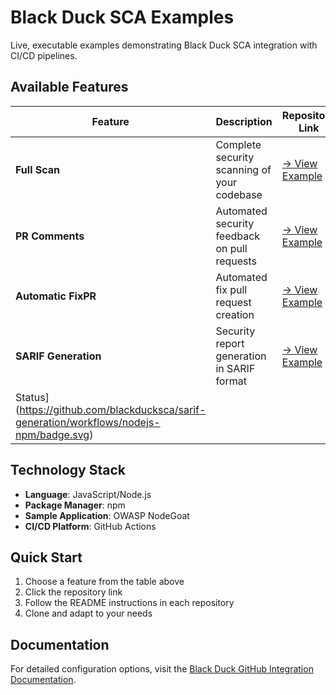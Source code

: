 # Black Duck SCA Examples                                                                                                                                                                                                                 
                                                                                                                                                                                                                                          
Live, executable examples demonstrating Black Duck SCA integration with CI/CD pipelines.                                                                                                                                                  
                                                                                                                                                                                                                                          
## Available Features                                                                                                                                                                                                                     
                                                                                                                                                                                                                                          
| Feature | Description | Repository Link | Status |                                                                                                                                                                                      
|---------|-------------|-----------------|--------|                                                                                                                                                                                      
| **Full Scan** | Complete security scanning of your codebase | [→ View Example](https://github.com/blackducksca/full-scan) | ![Build Status](https://github.com/blackducksca/full-scan/workflows/nodejs-npm/badge.svg) |                 
| **PR Comments** | Automated security feedback on pull requests | [→ View Example](https://github.com/blackducksca/pr-comments) | ![Build Status](https://github.com/blackducksca/pr-comments/workflows/nodejs-npm/badge.svg) |          
| **Automatic FixPR** | Automated fix pull request creation | [→ View Example](https://github.com/blackducksca/automatic-fixpr) | ![Build Status](https://github.com/blackducksca/automatic-fixpr/workflows/nodejs-npm/badge.svg) |       
| **SARIF Generation** | Security report generation in SARIF format | [→ View Example](https://github.com/blackducksca/sarif-generation) | ![Build                                                                                        
Status](https://github.com/blackducksca/sarif-generation/workflows/nodejs-npm/badge.svg) |                                                                                                                                                
                                                                                                                                                                                                                                          
## Technology Stack                                                                                                                                                                                                                       
                                                                                                                                                                                                                                          
- **Language**: JavaScript/Node.js                                                                                                                                                                                                        
- **Package Manager**: npm                                                                                                                                                                                                                
- **Sample Application**: OWASP NodeGoat                                                                                                                                                                                                  
- **CI/CD Platform**: GitHub Actions                                                                                                                                                                                                      
                                                                                                                                                                                                                                          
## Quick Start                                                                                                                                                                                                                            
                                                                                                                                                                                                                                          
1. Choose a feature from the table above                                                                                                                                                                                                  
2. Click the repository link                                                                                                                                                                                                              
3. Follow the README instructions in each repository                                                                                                                                                                                      
4. Clone and adapt to your needs                                                                                                                                                                                                          
                                                                                                                                                                                                                                          
## Documentation                                                                                                                                                                                                                          
                                                                                                                                                                                                                                          
For detailed configuration options, visit the [Black Duck GitHub Integration Documentation](https://documentation.blackduck.com/bundle/bridge/page/documentation/c_github-blackduck.html).     
